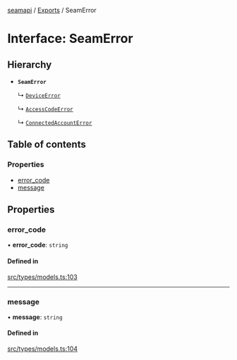 [seamapi](../README.md) / [Exports](../modules.md) / SeamError

# Interface: SeamError

## Hierarchy

- **`SeamError`**

  ↳ [`DeviceError`](DeviceError.md)

  ↳ [`AccessCodeError`](AccessCodeError.md)

  ↳ [`ConnectedAccountError`](ConnectedAccountError.md)

## Table of contents

### Properties

- [error\_code](SeamError.md#error_code)
- [message](SeamError.md#message)

## Properties

### error\_code

• **error\_code**: `string`

#### Defined in

[src/types/models.ts:103](https://github.com/seamapi/javascript/blob/main/src/types/models.ts#L103)

___

### message

• **message**: `string`

#### Defined in

[src/types/models.ts:104](https://github.com/seamapi/javascript/blob/main/src/types/models.ts#L104)
